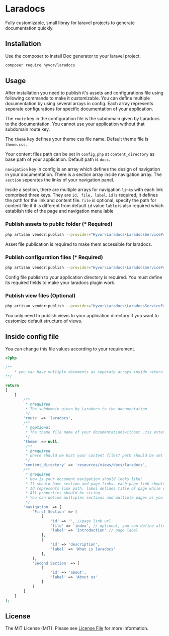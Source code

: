 # Laradocs
Fully customizable, small libray for laravel projects to generate documentation quickly.

## Installation

Use the composer to install Doc generator to your laravel project.

```bash
composer require hyvor/laradocs 
```

## Usage

After installation you need to publish it's assets and configurations file using following commands to make it customizable. You can define multiple documentation by using several arrays in config. Each array represents seperate configurations for specific documentation of your application.

The `route` key in the configuration file is the subdomain given by Laradocs to the documentation. You cannot use your application without that subdomain route key.

The `theme` key defines your theme css file name. Default theme file is `theme.css`.

Your content files path can be set in `config.php` at `content_directory` as base path of your application. Default path is `docs`.

`navigation` key in config is an array which defines the design of navigation in your documentation. There is a section array inside navigation array. The `section` seperates the links of your navigation panel.

Inside a section, there are multiple arrays for navigation `links` with each link comprised three keys. They are `id, file, label`. 
`id` is required, it defines the path for the link and content file. 
`file` is optional, specify the path for content file if it is different from default `id` value
`lable` is also required which establish title of the page and navigation menu lable

### Publish assets to public folder (* Required)
```bash
php artisan vendor:publish --provider="Hyvor\Laradocs\LaradocsServiceProvider" --tag="assets"
```
Asset file publication is required to make them accessible for laradocs.

### Publish configuration files (* Required)
```bash
php artisan vendor:publish --provider="Hyvor\Laradocs\LaradocsServiceProvider" --tag="config"
```
Config file publish to your application directory is required. You must define its required fields to make your laradocs plugin work.

### Publish view files (Optional)
```bash
php artisan vendor:publish --provider="Hyvor\Laradocs\LaradocsServiceProvider" --tag="views"
```
You only need to publish views to your application directory if you want to customize default structure of views.
## Inside config file
You can change this file values according to your requirement.
```php
<?php

/**
    * you can have multiple documents as seperate arrays inside return array.
**/

return 
[
    [
        /**
         * @required
         * The subdomain given by Laradocs to the documentation
         */
        'route' => 'laradocs',
        /**
         * @optional
         * The theme file name of your documentation(without .css extention)
         */
        'theme' => null,
         /**
         * @required
         * where should we host your content files? path should be set from your application base path.
         */
        'content_directory' => 'resources/views/docs/laradocs',
        /**
         * @required
         * How is your document navigation should looks like?
         * It should have section and page links. each page link should have id,lable properties and file property is optional
         * Id represents link path, label defines title of page while option file field for define custom location for content file of relevant page.
         * All properties should be string
         * You can define multiples sections and multiple pages as you want
         */
        'navigation' => [
            'First Section' => [
                [
                    'id' => '', //page link url
                    'file' => 'index', // optional, you can define alternative file path here
                    'label' => 'Introduction' // page label
                ],
                [
                    'id' => 'description',
                    'label' => 'What is laradocs'
                ],
            ],
            'Second Section' => [
                [
                    'id' => 'about',
                    'label' => 'About us'
                ]
            ]
        ]
    ]
];
```
## License

The MIT License (MIT). Please see [License File](LICENSE) for more information.
